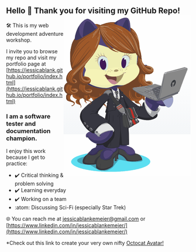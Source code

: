 ## Hello 🖖 Thank you for visiting my GitHub Repo! <a><img align="right" src="./assets/GrownUpOctoCat.gif"></a> 

:hammer_and_wrench: This is my web development adventure workshop.

I invite you to browse my repo and visit my portfolio page at [https://jessicablank.github.io/portfolio/index.html](https://jessicablank.github.io/portfolio/index.html)

### I am a software tester and documentation champion.
 I enjoy this work because I get to practice:
- :heavy_check_mark: Critical thinking & problem solving
- :heavy_check_mark: Learning everyday
- :heavy_check_mark: Working on a team
- :atom: Discussing Sci-Fi (especially Star Trek)

:globe_with_meridians: You can reach me at [jessicablankemeier@gmail.com](mailto:jessicablankemeier@gmail.com) or [https://www.linkedin.com/in/jessicablankemeier/](https://www.linkedin.com/in/jessicablankemeier/)


*Check out this link to create your very own nifty <a align="right">[Octocat Avatar!](https://myoctocat.com/build-your-octocat/)